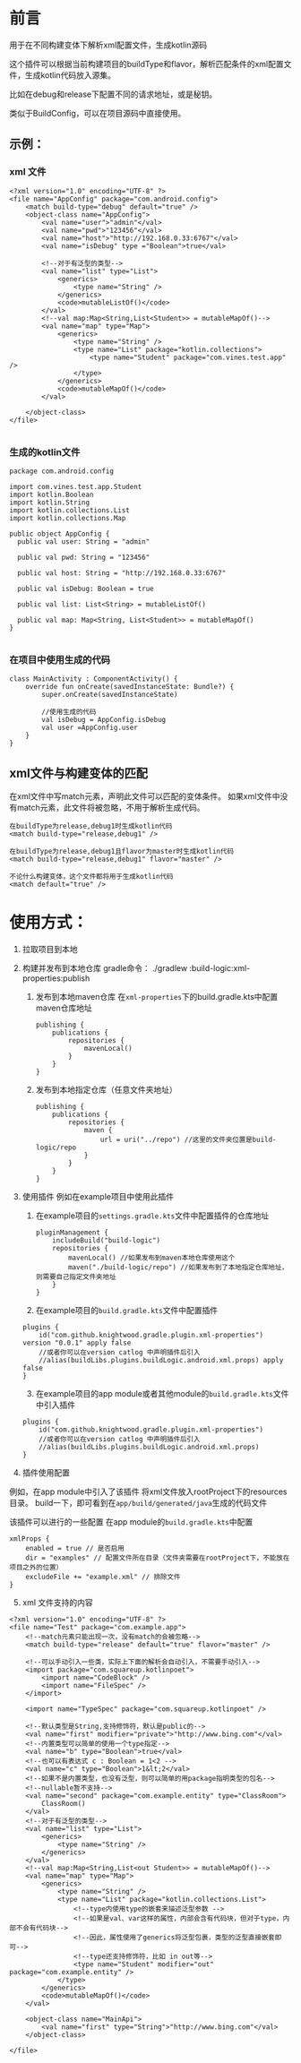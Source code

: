 # 前言

用于在不同构建变体下解析xml配置文件，生成kotlin源码

这个插件可以根据当前构建项目的buildType和flavor，解析匹配条件的xml配置文件，生成kotlin代码放入源集。

比如在debug和release下配置不同的请求地址，或是秘钥。

类似于BuildConfig，可以在项目源码中直接使用。

## 示例：

### xml 文件
```
<?xml version="1.0" encoding="UTF-8" ?>
<file name="AppConfig" package="com.android.config">
    <match build-type="debug" default="true" />
    <object-class name="AppConfig">
        <val name="user">"admin"</val>
        <val name="pwd">"123456"</val>
        <val name="host">"http://192.168.0.33:6767"</val>
        <val name="isDebug" type ="Boolean">true</val>

        <!--对于有泛型的类型-->
        <val name="list" type="List">
            <generics>
                <type name="String" />
            </generics>
            <code>mutableListOf()</code>
        </val>
        <!--val map:Map<String,List<Student>> = mutableMapOf()-->
        <val name="map" type="Map">
            <generics>
                <type name="String" />
                <type name="List" package="kotlin.collections">
                    <type name="Student" package="com.vines.test.app" />
                </type>
            </generics>
            <code>mutableMapOf()</code>
        </val>

    </object-class>
</file>


```
### 生成的kotlin文件
```
package com.android.config

import com.vines.test.app.Student
import kotlin.Boolean
import kotlin.String
import kotlin.collections.List
import kotlin.collections.Map

public object AppConfig {
  public val user: String = "admin"

  public val pwd: String = "123456"

  public val host: String = "http://192.168.0.33:6767"

  public val isDebug: Boolean = true

  public val list: List<String> = mutableListOf()

  public val map: Map<String, List<Student>> = mutableMapOf()
}


```

### 在项目中使用生成的代码

```
class MainActivity : ComponentActivity() {
    override fun onCreate(savedInstanceState: Bundle?) {
        super.onCreate(savedInstanceState)
        
        //使用生成的代码
        val isDebug = AppConfig.isDebug
        val user =AppConfig.user
    }
}
```


## xml文件与构建变体的匹配

在xml文件中写match元素，声明此文件可以匹配的变体条件。
如果xml文件中没有match元素，此文件将被忽略，不用于解析生成代码。

```
在buildType为release,debug1时生成kotlin代码
<match build-type="release,debug1" />

在buildType为release,debug1且flavor为master时生成kotlin代码
<match build-type="release,debug1" flavor="master" />

不论什么构建变体，这个文件都将用于生成kotlin代码
<match default="true" />

```




# 使用方式：

1. 拉取项目到本地

2. 构建并发布到本地仓库
  gradle命令： ./gradlew :build-logic:xml-properties:publish
  
   1. 发布到本地maven仓库
        在`xml-properties`下的build.gradle.kts中配置maven仓库地址
      ```
      publishing {
          publications {
              repositories {
                  mavenLocal()
              }
          }
      }
      ```
   2. 发布到本地指定仓库（任意文件夹地址）
      ```
      publishing {
          publications {
              repositories {
                  maven {
                      url = uri("../repo") //这里的文件夹位置是build-logic/repo
                  }
              }
          }
      }
      ```



3. 使用插件
例如在example项目中使用此插件
   1. 在example项目的`settings.gradle.kts`文件中配置插件的仓库地址
      ```
      pluginManagement {
          includeBuild("build-logic")
          repositories {
              mavenLocal() //如果发布到maven本地仓库使用这个
              maven("./build-logic/repo") //如果发布到了本地指定仓库地址，则需要自己指定文件夹地址
          }
      }
      ```
    2. 在example项目的`build.gradle.kts`文件中配置插件
      ```
      plugins {
          id("com.github.knightwood.gradle.plugin.xml-properties") version "0.0.1" apply false
          //或者你可以在version catlog 中声明插件后引入
          //alias(buildLibs.plugins.buildLogic.android.xml.props) apply false
      }
      ```
      3. 在example项目的app module或者其他module的`build.gradle.kts`文件中引入插件
      ```
      plugins {
          id("com.github.knightwood.gradle.plugin.xml-properties")
          //或者你可以在version catlog 中声明插件后引入
          //alias(buildLibs.plugins.buildLogic.android.xml.props)
      }
      ```
4. 插件使用配置

例如，在app module中引入了该插件
将xml文件放入rootProject下的resources目录。
build一下，即可看到在`app/build/generated/java`生成的代码文件

该插件可以进行的一些配置
在app module的`build.gradle.kts`中配置
```
xmlProps {
    enabled = true // 是否启用
    dir = "examples" // 配置文件所在目录（文件夹需要在rootProject下，不能放在项目之外的位置）
    excludeFile += "example.xml" // 排除文件
}

```      
5. xml 文件支持的内容

```
<?xml version="1.0" encoding="UTF-8" ?>
<file name="Test" package="com.example.app">
    <!--match元素只能出现一次，没有match的会被忽略-->
    <match build-type="release" default="true" flavor="master" />

    <!--可以手动引入一些类，实际上下面的解析会自动引入，不需要手动引入-->
    <import package="com.squareup.kotlinpoet">
        <import name="CodeBlock" />
        <import name="FileSpec" />
    </import>

    <import name="TypeSpec" package="com.squareup.kotlinpoet" />

    <!--默认类型是String,支持修饰符，默认是public的-->
    <val name="first" modifier="private">"http://www.bing.com"</val>
    <!--内置类型可以简单的使用一个type指定-->
    <val name="b" type="Boolean">true</val>
    <!--也可以有表达式 c : Boolean = 1<2 -->
    <val name="c" type="Boolean">1&lt;2</val>
    <!--如果不是内置类型，也没有泛型，则可以简单的用package指明类型的包名-->
    <!--nullable暂不支持-->
    <val name="second" package="com.example.entity" type="ClassRoom">
        ClassRoom()
    </val>
    <!--对于有泛型的类型-->
    <val name="list" type="List">
        <generics>
            <type name="String" />
        </generics>
    </val>
    <!--val map:Map<String,List<out Student>> = mutableMapOf()-->
    <val name="map" type="Map">
        <generics>
            <type name="String" />
            <type name="List" package="kotlin.collections.List">
                <!--type内使用type的嵌套来描述泛型参数 -->
                <!--如果是val、var这样的属性，内部会含有代码块，但对于type，内部不会有代码块-->
                <!--因此，属性使用了generics将泛型包裹，类型的泛型直接嵌套即可-->
                <!--type还支持修饰符，比如 in out等-->
                <type name="Student" modifier="out" package="com.example.entity" />
            </type>
        </generics>
        <code>mutableMapOf()</code>
    </val>

    <object-class name="MainApi">
        <val name="first" type="String">"http://www.bing.com"</val>
    </object-class>

</file>

```